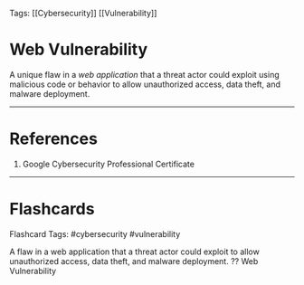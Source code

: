 Tags: [[Cybersecurity]] [[Vulnerability]]
# Web Vulnerability

A unique flaw in a *web application* that a threat actor could exploit using malicious code or behavior to allow unauthorized access, data theft, and malware deployment.

---
# References

1. Google Cybersecurity Professional Certificate

---
# Flashcards

Flashcard Tags: #cybersecurity #vulnerability 

A flaw in a web application that a threat actor could exploit to allow unauthorized access, data theft, and malware deployment.
??
Web Vulnerability
<!--SR:!2024-05-12,13,270!2024-05-07,8,250-->